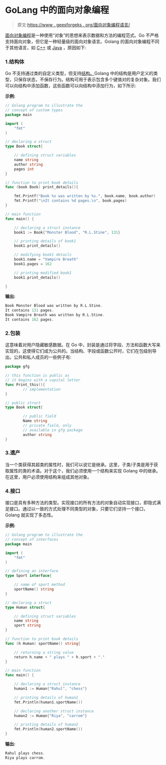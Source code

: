 # GoLang 中的面向对象编程

> 原文:[https://www . geesforgeks . org/面向对象编程语言/](https://www.geeksforgeeks.org/object-oriented-programming-in-golang/)

[面向对象编程](https://www.geeksforgeeks.org/oops-object-oriented-design/)是一种使用“对象”的思想来表示数据和方法的编程范式。Go 不严格支持面向对象，但它是一种轻量级的面向对象语言。Golang 的面向对象编程不同于其他语言，如 [C++](https://www.geeksforgeeks.org/c-plus-plus/) 或 [Java](https://www.geeksforgeeks.org/java/) ，原因如下:

### 1.结构体

Go 不支持通过类的自定义类型，但支持[结构。](https://www.geeksforgeeks.org/structures-in-golang/)Golang 中的结构是用户定义的类型，只保存状态，不保存行为。结构可用于表示包含多个键值对的复杂对象。我们可以向结构中添加函数，这些函数可以向结构中添加行为，如下所示:

**示例:**

```go
// Golang program to illustrate the
// concept of custom types
package main

import (
    "fmt"
)

// declaring a struct
type Book struct{

    // defining struct variables
    name string
    author string
    pages int
}

// function to print book details
func (book Book) print_details(){

    fmt.Printf("Book %s was written by %s.", book.name, book.author)
    fmt.Printf("\nIt contains %d pages.\n", book.pages)
}

// main function
func main() {

    // declaring a struct instance
    book1 := Book{"Monster Blood", "R.L.Stine", 131}

    // printing details of book1
    book1.print_details()

    // modifying book1 details
    book1.name = "Vampire Breath"
    book1.pages = 162

    // printing modified book1
    book1.print_details()

}
```

**输出:**

```go
Book Monster Blood was written by R.L.Stine.
It contains 131 pages.
Book Vampire Breath was written by R.L.Stine.
It contains 162 pages.

```

### 2.包装

这意味着对用户隐藏敏感数据。在 Go 中，封装是通过将字段、方法和函数大写来实现的，这使得它们成为公共的。当结构、字段或函数公开时，它们在包级别导出。公共和私人成员的一些例子有:

```go
package gfg

// this function is public as 
// it begins with a capital letter
func Print_this(){
        // implementation
}

// public struct
type Book struct{

        // public field
        Name string
        // private field, only
        // available in gfg package
        author string
}

```

### 3.遗产

当一个类获得其超类的属性时，我们可以说它是继承。这里，子类/子类是用于获取属性的类的术语。对于这个，我们必须使用一个结构来实现 Golang 中的继承。在这里，用户必须使用结构来组成其他对象。

### 4.接口

接口是具有多种方法的类型。实现接口的所有方法的对象自动实现接口，即隐式满足接口。通过以一致的方式处理不同类型的对象，只要它们坚持一个接口，Golang 就实现了多态性。

**示例:**

```go
// Golang program to illustrate the
// concept of interfaces
package main

import (
    "fmt"
)

// defining an interface
type Sport interface{

    // name of sport method
    sportName() string
}

// declaring a struct
type Human struct{

    // defining struct variables
    name string
    sport string
}

// function to print book details
func (h Human) sportName() string{

    // returning a string value
    return h.name + " plays " + h.sport + "."
}

// main function
func main() {

    // declaring a struct instance
    human1 := Human{"Rahul", "chess"}

    // printing details of human1
    fmt.Println(human1.sportName())

    // declaring another struct instance
    human2 := Human{"Riya", "carrom"}

    // printing details of human2
    fmt.Println(human2.sportName())
}
```

**输出:**

```go
Rahul plays chess.
Riya plays carrom.

```